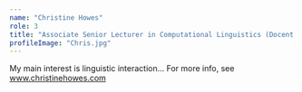 ```yaml
---
name: "Christine Howes"
role: 3 
title: "Associate Senior Lecturer in Computational Linguistics (Docent in Computational Linguistics)"
profileImage: "Chris.jpg"
---
```


My main interest is linguistic interaction... For more info, see www.christinehowes.com

